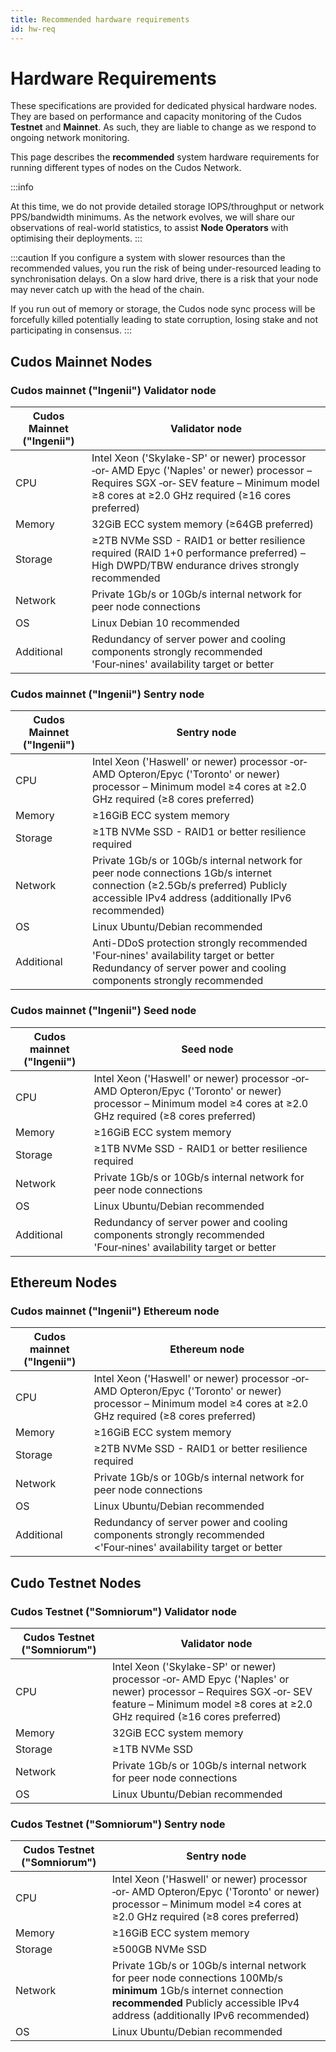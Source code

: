 ```yaml
---
title: Recommended hardware requirements
id: hw-req
---
```


# Hardware Requirements

These specifications are provided for dedicated physical hardware nodes. They are based on performance and capacity monitoring of the Cudos **Testnet** and **Mainnet**. As such, they are liable to change as we respond to ongoing network monitoring. 
 
This page describes the **recommended** system hardware requirements for running different types of nodes on the Cudos Network.

:::info

At this time, we do not provide detailed storage IOPS/throughput or network PPS/bandwidth minimums. As the network evolves, we will share our observations of real-world statistics, to assist **Node Operators** with optimising their deployments.
:::

:::caution 
If you configure a system with slower resources than the recommended values, you run the risk of being under-resourced leading to synchronisation delays. On a slow hard drive, there is a risk that your node may never catch up with the head of the chain.
    
If you run out of memory or storage, the Cudos node sync process will be forcefully killed potentially leading to state corruption, losing stake and not participating in consensus.
:::

## Cudos Mainnet Nodes

### Cudos mainnet ("Ingenii") Validator node

| Cudos Mainnet ("Ingenii")  |Validator node |
|---|---|
| CPU | Intel Xeon ('Skylake-SP' or newer) processor ‑or‑ AMD Epyc ('Naples' or newer) processor – Requires SGX ‑or‑ SEV feature – Minimum model ≥8 cores at ≥2.0 GHz required (≥16 cores preferred)|
| Memory | 32GiB ECC system memory (≥64GB preferred)|
| Storage | ≥2TB NVMe SSD - RAID1 or better resilience required (RAID 1+0 performance preferred) – High DWPD/TBW endurance drives strongly recommended|
|Network |Private 1Gb/s or 10Gb/s internal network for peer node connections|
| OS|Linux Debian 10 recommended |
| Additional | Redundancy of server power and cooling components strongly recommended   'Four‑nines' availability target or better   

### Cudos mainnet ("Ingenii") Sentry node

| Cudos Mainnet ("Ingenii")  | Sentry node |
|---|---|
| CPU | Intel Xeon ('Haswell' or newer) processor ‑or‑ AMD Opteron/Epyc ('Toronto' or newer) processor – Minimum model ≥4 cores at ≥2.0 GHz required (≥8 cores preferred)|
| Memory | ≥16GiB ECC system memory |
| Storage | ≥1TB NVMe SSD - RAID1 or better resilience required |
| Network | Private 1Gb/s or 10Gb/s internal network for peer node connections    1Gb/s internet connection (≥2.5Gb/s preferred)   Publicly accessible IPv4 address (additionally IPv6 recommended)     |
|OS | Linux Ubuntu/Debian recommended |
|Additional | Anti-DDoS protection strongly recommended  'Four‑nines' availability target or better  Redundancy of server power and cooling components strongly recommended      |

### Cudos mainnet ("Ingenii") Seed node

| Cudos mainnet ("Ingenii") | Seed node |
|---|---|
|CPU| Intel Xeon ('Haswell' or newer) processor ‑or‑ AMD Opteron/Epyc ('Toronto' or newer) processor – Minimum model ≥4 cores at ≥2.0 GHz required (≥8 cores preferred)|
|Memory |≥16GiB ECC system memory |
|Storage |≥1TB NVMe SSD - RAID1 or better resilience required |
|Network | Private 1Gb/s or 10Gb/s internal network for peer node connections |
|OS | Linux Ubuntu/Debian recommended
| Additional |Redundancy of server power and cooling components strongly recommended 'Four‑nines' availability target or better  |

## Ethereum Nodes

### Cudos mainnet ("Ingenii") Ethereum node

| Cudos mainnet ("Ingenii") |Ethereum node |
|---|---|
|CPU| Intel Xeon ('Haswell' or newer) processor ‑or‑ AMD Opteron/Epyc ('Toronto' or newer) processor – Minimum model ≥4 cores at ≥2.0 GHz required (≥8 cores preferred)|
|Memory |≥16GiB ECC system memory |
|Storage |≥2TB NVMe SSD - RAID1 or better resilience required |
|Network | Private 1Gb/s or 10Gb/s internal network for peer node connections |
|OS | Linux Ubuntu/Debian recommended
| Additional |Redundancy of server power and cooling components strongly recommended   <'Four‑nines' availability target or better   |

## Cudo Testnet Nodes

### Cudos Testnet ("Somniorum") Validator node

| Cudos Testnet ("Somniorum")  |Validator node |
|---|---|
| CPU | Intel Xeon ('Skylake-SP' or newer) processor ‑or‑ AMD Epyc ('Naples' or newer) processor – Requires SGX ‑or‑ SEV feature – Minimum model ≥8 cores at ≥2.0 GHz required (≥16 cores preferred)|
| Memory | 32GiB ECC system memory |
| Storage | ≥1TB NVMe SSD|
|Network |Private 1Gb/s or 10Gb/s internal network for peer node connections|
| OS|Linux Ubuntu/Debian recommended |

### Cudos Testnet ("Somniorum") Sentry node

| Cudos Testnet ("Somniorum")  | Sentry node |
|---|---|
| CPU | Intel Xeon ('Haswell' or newer) processor ‑or‑ AMD Opteron/Epyc ('Toronto' or newer) processor – Minimum model ≥4 cores at ≥2.0 GHz required (≥8 cores preferred)|
| Memory | ≥16GiB ECC system memory |
| Storage | ≥500GB NVMe SSD |
| Network | Private 1Gb/s or 10Gb/s internal network for peer node connections    100Mb/s **minimum** 1Gb/s internet connection **recommended**   Publicly accessible IPv4 address (additionally IPv6 recommended)     |
|OS | Linux Ubuntu/Debian recommended |

